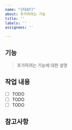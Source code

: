 ```yaml
---
name: "[FEAT]"
about: 추가하려는 기능
title: ''
labels: ''
assignees: ''

---
```


## 기능
> 추가하려는 기능에 대한 설명

## 작업 내용
- [  ]  TODO
- [  ]  TODO
- [  ]  TODO

## 참고사항
